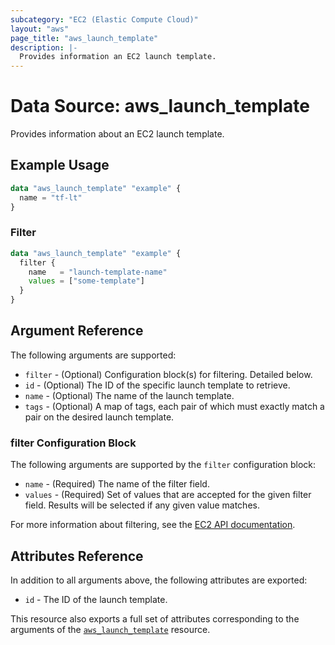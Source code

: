```yaml
---
subcategory: "EC2 (Elastic Compute Cloud)"
layout: "aws"
page_title: "aws_launch_template"
description: |-
  Provides information an EC2 launch template.
---
```


[describe-lts]: https://docs.cloud.croc.ru/en/api/ec2/launch_templates/DescribeLaunchTemplates.html

# Data Source: aws_launch_template

Provides information about an EC2 launch template.

## Example Usage

```terraform
data "aws_launch_template" "example" {
  name = "tf-lt"
}
```

### Filter

```terraform
data "aws_launch_template" "example" {
  filter {
    name   = "launch-template-name"
    values = ["some-template"]
  }
}
```

## Argument Reference

The following arguments are supported:

* `filter` - (Optional) Configuration block(s) for filtering. Detailed below.
* `id` - (Optional) The ID of the specific launch template to retrieve.
* `name` - (Optional) The name of the launch template.
* `tags` - (Optional) A map of tags, each pair of which must exactly match a pair on the desired launch template.

### filter Configuration Block

The following arguments are supported by the `filter` configuration block:

* `name` - (Required) The name of the filter field.
* `values` - (Required) Set of values that are accepted for the given filter field. Results will be selected if any given value matches.

For more information about filtering, see the [EC2 API documentation][describe-lts].

## Attributes Reference

In addition to all arguments above, the following attributes are exported:

* `id` - The ID of the launch template.

This resource also exports a full set of attributes corresponding to the arguments of the [`aws_launch_template`](../resources/launch_template.md) resource.
